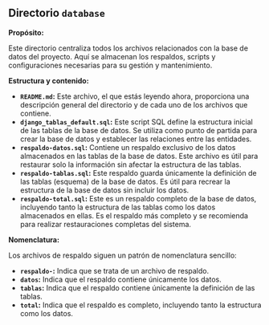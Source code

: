 ## Directorio `database`

**Propósito:**

Este directorio centraliza todos los archivos relacionados con la base de datos del proyecto. Aquí se almacenan los respaldos, scripts y configuraciones necesarias para su gestión y mantenimiento.

**Estructura y contenido:**

* **`README.md`:** Este archivo, el que estás leyendo ahora, proporciona una descripción general del directorio y de cada uno de los archivos que contiene.
* **`django_tablas_default.sql`:** Este script SQL define la estructura inicial de las tablas de la base de datos. Se utiliza como punto de partida para crear la base de datos y establecer las relaciones entre las entidades.
* **`respaldo-datos.sql`:** Contiene un respaldo exclusivo de los datos almacenados en las tablas de la base de datos. Este archivo es útil para restaurar solo la información sin afectar la estructura de las tablas.
* **`respaldo-tablas.sql`:** Este respaldo guarda únicamente la definición de las tablas (esquema) de la base de datos. Es útil para recrear la estructura de la base de datos sin incluir los datos.
* **`respaldo-total.sql`:** Este es un respaldo completo de la base de datos, incluyendo tanto la estructura de las tablas como los datos almacenados en ellas. Es el respaldo más completo y se recomienda para realizar restauraciones completas del sistema.

**Nomenclatura:**

Los archivos de respaldo siguen un patrón de nomenclatura sencillo:

* **`respaldo-`:** Indica que se trata de un archivo de respaldo.
* **`datos`:** Indica que el respaldo contiene únicamente los datos.
* **`tablas`:** Indica que el respaldo contiene únicamente la definición de las tablas.
* **`total`:** Indica que el respaldo es completo, incluyendo tanto la estructura como los datos.
